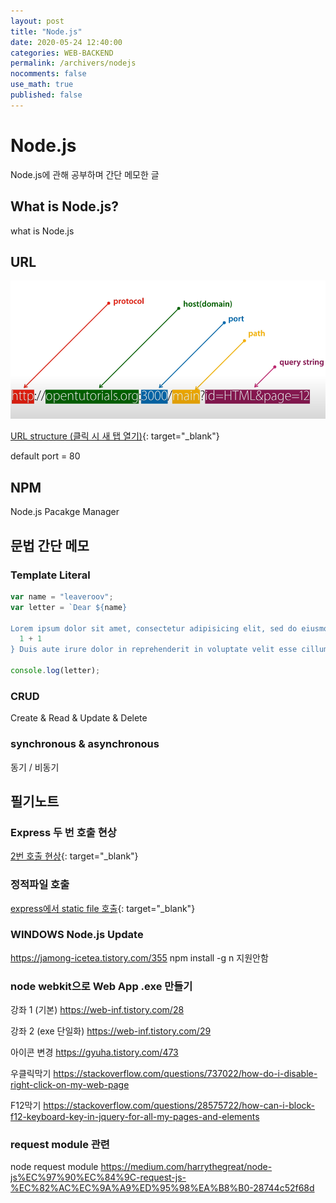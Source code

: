 ```yaml
---
layout: post
title: "Node.js"
date: 2020-05-24 12:40:00
categories: WEB-BACKEND
permalink: /archivers/nodejs
nocomments: false
use_math: true
published: false
---
```


# Node.js

Node.js에 관해 공부하며 간단 메모한 글

## What is Node.js?

what is Node.js

## URL

![url](/assets/posts/2020-05-24-nodejs/url.png)

[URL structure (클릭 시 새 탭 열기)](https://howurls.work/#/){: target="\_blank"}

default port = 80

## NPM

Node.js Pacakge Manager

## 문법 간단 메모

### Template Literal

```js
var name = "leaveroov";
var letter = `Dear ${name}

Lorem ipsum dolor sit amet, consectetur adipisicing elit, sed do eiusmod tempor incididunt ut labore et dolore magna aliqua. ${name} Ut enim ad minim veniam, quis nostrud exercitation ullamco laboris nisi ut aliquip ex ea commodo consequat. ${
  1 + 1
} Duis aute irure dolor in reprehenderit in voluptate velit esse cillum dolore eu fugiat nulla pariatur. Excepteur sint occaecat cupidatat non proident, sunt in culpa egoing qui officia deserunt mollit anim id est laborum. ${name}`;

console.log(letter);
```

### CRUD

Create & Read & Update & Delete

### synchronous & asynchronous

동기 / 비동기

<!-- ![executeCMD](/assets/posts/2020-03-21-bithumbcal/bithumbcal.gif)
 [PHP 표준 Library (클릭 시 새 탭 열기)](https://www.php.net/manual/en/){: target="\_blank"}
 [PHP type table Document (클릭 시 새 탭 열기)](http://php.net/manual/en/types.comparisons.php){: target="\_blank"}
 -->

## 필기노트

### Express 두 번 호출 현상

[2번 호출 현상](https://medium.com/sjk5766/node-express-api%EA%B0%80-%EB%91%90-%EB%B2%88-%ED%98%B8%EC%B6%9C%EB%90%98%EB%8A%94-%ED%98%84%EC%83%81-b11f98a064e){: target="\_blank"}

### 정적파일 호출

[express에서 static file 호출](https://m.blog.naver.com/PostView.nhn?blogId=pjok1122&logNo=221545195520&proxyReferer=https:%2F%2Fwww.google.com%2F){: target="\_blank"}

### WINDOWS Node.js Update

https://jamong-icetea.tistory.com/355 npm install -g n 지원안함

### node webkit으로 Web App .exe 만들기

강좌 1 (기본) https://web-inf.tistory.com/28

강좌 2 (exe 단일화) https://web-inf.tistory.com/29

아이콘 변경 https://gyuha.tistory.com/473

우클릭막기 https://stackoverflow.com/questions/737022/how-do-i-disable-right-click-on-my-web-page

F12막기 https://stackoverflow.com/questions/28575722/how-can-i-block-f12-keyboard-key-in-jquery-for-all-my-pages-and-elements

### request module 관련

node request module https://medium.com/harrythegreat/node-js%EC%97%90%EC%84%9C-request-js-%EC%82%AC%EC%9A%A9%ED%95%98%EA%B8%B0-28744c52f68d